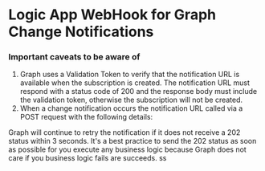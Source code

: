# Logic App WebHook for Graph Change Notifications
### Important caveats to be aware of ###
1. Graph uses a Validation Token to verify that the notification URL is available when the subscription is created.  The notification URL must respond with a status code of 200 and the response body must include the validation token, otherwise the subscription will not be created. 
2. When a change notification occurs the notification URL called via a POST request with the following details: <br>
<TBD>
Graph will continue to retry the notification if it does not receive a 202 status within 3 seconds.  It's a best practice to send the 202 status as soon as possible      for you execute any business logic because Graph does not care if you business logic fails are succeeds.   
ss
